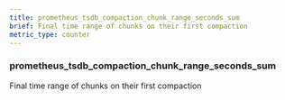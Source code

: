 ```yaml
---
title: prometheus_tsdb_compaction_chunk_range_seconds_sum
brief: Final time range of chunks on their first compaction
metric_type: counter
---
```

### prometheus_tsdb_compaction_chunk_range_seconds_sum

Final time range of chunks on their first compaction